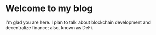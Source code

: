 # Welcome to my blog

I'm glad you are here. I plan to talk about blockchain development and decentralize finance; also, known as DeFi.
